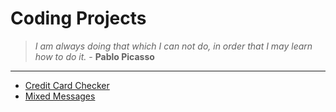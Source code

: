 # Coding Projects

> _I am always doing that which I can not do, in order that I may learn how to do it._ - **Pablo Picasso**

----

* [Credit Card Checker](credit-card-checker/README.md)
* [Mixed Messages](mixed-messages/index.html)